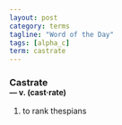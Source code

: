 ```yaml
---
layout: post
category: terms
tagline: "Word of the Day"
tags: [alpha_c]
term: castrate
---
```


<h3>Castrate<br/> <small>&mdash; v. (cast<span>&middot;</span>rate)</small></h3>
<p><ol><li>to rank thespians</li>
</ol></p>
